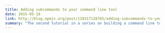 ```yaml
---
title: Adding subcommands to your command line tool
date: 2015-05-18
link: http://blog.npmjs.org/post/119317128765/adding-subcommands-to-your-command-line-tool
summary: "The second tutorial in a series on building a command line tool with Node."
---
```

